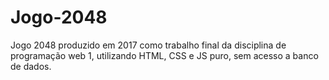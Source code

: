 # Jogo-2048
Jogo 2048 produzido em 2017 como trabalho final da disciplina de programação web 1, utilizando HTML, CSS e JS puro, sem acesso a banco de dados.
